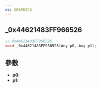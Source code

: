 ```yaml
---
ns: GRAPHICS
---
```

## _0x44621483FF966526

```c
// 0x44621483FF966526
void _0x44621483FF966526(Any p0, Any p1);
```


## 參數
* **p0**: 
* **p1**: 

